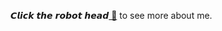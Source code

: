 
𝘾𝙡𝙞𝙘𝙠 𝙩𝙝𝙚 𝙧𝙤𝙗𝙤𝙩 𝙝𝙚𝙖𝙙<a target="_self" href="https://jimquincy.tech/About/"> 🤖</a> to see more about me.
